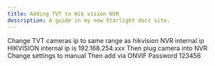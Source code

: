 ```yaml
---
title: Adding TVT to Hik vision NVR
description: A guide in my new Starlight docs site.
---
```


Change TVT cameras ip to same range as hikvision NVR internal ip
HIKVISION internal ip is 192.168.254.xxx
Then plug camera into NVR
Change settings to manual
Then add via ONVIF
Password 123456

